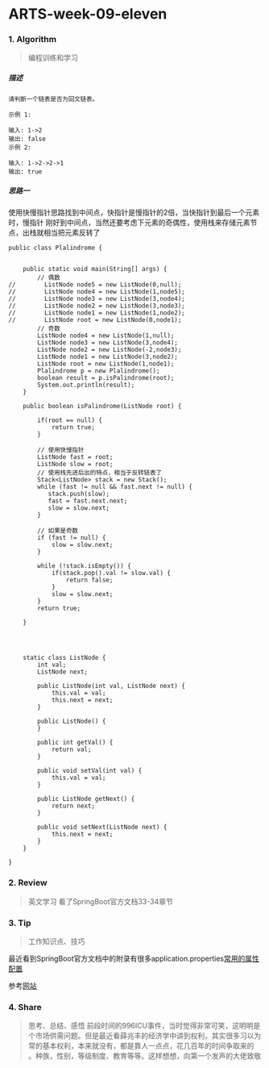 # ARTS-week-09-eleven

### 1. Algorithm
> 编程训练和学习
##### 描述
```
请判断一个链表是否为回文链表。

示例 1:

输入: 1->2
输出: false
示例 2:

输入: 1->2->2->1
输出: true
```
##### 思路一
使用快慢指针思路找到中间点，快指针是慢指针的2倍，当快指针到最后一个元素时，慢指针
刚好到中间点，当然还要考虑下元素的奇偶性，使用栈来存储元素节点，出栈就相当把元素反转了
```
public class Plalindrome {


    public static void main(String[] args) {
        // 偶数
//        ListNode node5 = new ListNode(0,null);
//        ListNode node4 = new ListNode(1,node5);
//        ListNode node3 = new ListNode(3,node4);
//        ListNode node2 = new ListNode(3,node3);
//        ListNode node1 = new ListNode(1,node2);
//        ListNode root = new ListNode(0,node1);
        // 奇数
        ListNode node4 = new ListNode(1,null);
        ListNode node3 = new ListNode(3,node4);
        ListNode node2 = new ListNode(-2,node3);
        ListNode node1 = new ListNode(3,node2);
        ListNode root = new ListNode(1,node1);
        Plalindrome p = new Plalindrome();
        boolean result = p.isPalindrome(root);
        System.out.println(result);
    }

    public boolean isPalindrome(ListNode root) {

        if(root == null) {
            return true;
        }

        // 使用快慢指针
        ListNode fast = root;
        ListNode slow = root;
        // 使用栈先进后出的特点，相当于反转链表了
        Stack<ListNode> stack = new Stack();
        while (fast != null && fast.next != null) {
           stack.push(slow);
           fast = fast.next.next;
           slow = slow.next;
        }

        // 如果是奇数
        if (fast != null) {
            slow = slow.next;
        }

        while (!stack.isEmpty()) {
            if(stack.pop().val != slow.val) {
                return false;
            }
            slow = slow.next;
        }
        return true;

    }




    static class ListNode {
        int val;
        ListNode next;

        public ListNode(int val, ListNode next) {
            this.val = val;
            this.next = next;
        }

        public ListNode() {
        }

        public int getVal() {
            return val;
        }

        public void setVal(int val) {
            this.val = val;
        }

        public ListNode getNext() {
            return next;
        }

        public void setNext(ListNode next) {
            this.next = next;
        }
    }

}

```







### 2. Review
> 英文学习
看了SpringBoot官方文档33-34章节
### 3. Tip
> 工作知识点、技巧

最近看到SpringBoot官方文档中的附录有很多application.properties[常用的属性配置](https://docs.spring.io/spring-boot/docs/2.1.3.RELEASE/reference/htmlsingle/#common-application-properties)

参考[网站](http://www.opsschool.org/text_editing_101.html#vi-basics)
### 4. Share
> 思考、总结、感悟
前段时间的996ICU事件，当时觉得非常可笑，这明明是个市场供需问题。但是最近看薛兆丰的经济学中讲到权利，其实很多习以为常的基本权利，本来就没有，都是靠人一点点，花几百年的时间争取来的
。种族，性别，等级制度、教育等等。这样想想，向第一个发声的大佬致敬

